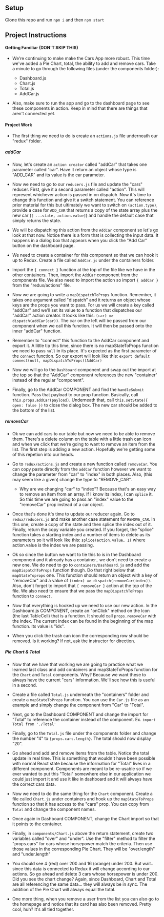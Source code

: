 ## Setup

Clone this repo and run `npm i` and then `npm start`

## Project Instructions

#### Getting Familiar (DON'T SKIP THIS)

* We're continuing to make make the Cars App more robust. This time we've added a Pie Chart, total, the ability to add and remove cars. Take a minute to go through the following files (under the components folder):
    * Dashboard.js
    * Chart.js
    * Total.js
    * AddCar.js

* Also, make sure to run the app and go to the dashboard page to see these components in action. Keep in mind that there are things that aren't connected yet. 

#### Project Work

* The first thing we need to do is create an `actions.js` file underneath our "redux" folder.

##### addCar

* Now, let's create an `action creator` called "addCar" that takes one parameter called "car". Have it return an object whose type is "ADD_CAR" and its value is the car parameter.

* Now we need to go to our `reducers.js` file and update the "cars" reducer. First, give it a second parameter called "action". This will represent whichever action is passed in on dispatch. Now it's time to change this function and give it a switch statement. You can reference prior material for this but ultimately we want to switch on `(action.type)`, provide a case for `ADD_CAR` that returns a copy of the state array plus the new car (`[ ...state, action.value]`) and handle the default case that simply returns the state.

* We will be dispatching this action from the `AddCar` component so let's go look at that now. Notice there is a form that is collecting the input data. It happens in a dialog box that appears when you click the "Add Car" button on the dashboard page.

* We need to create a container for this component so that we can hook it up to Redux. Create a file called `AddCar.js` under the containers folder.

* Import the `{ connect }` function at the top of the file like we have in the other containers. Then, import the `AddCar` component from the components file. We also need to import the action so import `{ addCar }` from the "redux/actions" file.

* Now we are going to write a `mapDispatchToProps` function. Remember, it takes one argument called "dispatch" and it returns an object whose keys are the props you want to pass. For us we will create a key called "addCar" and we'll set its value to a function that dispatches our "addCar" action creator. It looks like this: `(car) => dispatch(addCar(car))`. The car on the left will be passed from our component when we call this function. It will then be passed onto the inner "addCar" function.

* Remember to "connect" this function to the AddCar component and export it. A little tip this time, since there is no mapStateToProps function we need to pass `null` in its place. It's expected as the first parameter of the `connect` function. So our export will look like this: `export default connect(null, mapDispatchToProps)(AddCar)`

* Now we will go to the `Dashboard` component and swap out the import at the top so that the "AddCar" component references the new "container" instead of the regular "component".

* Finally, go to the AddCar COMPONENT and find the `handleSubmit` function. Pass that payload to our prop function. Basically, call `this.props.addCar(payload)`. Underneath that, call `this.setState({ open: false })` to close the dialog box. The new car should be added to the bottom of the list.

##### removeCar

* Ok we can add cars to our table but now we need to be able to remove them. There's a delete column on the table with a little trash can icon and when we click that we're going to want to remove an item from the list. The first step is adding a new action. Hopefully we're getting some of this repetion into our heads. 

* Go to `redux/actions.js` and create a new function called `removeCar`. You can copy paste directly from the `addCar` function however we want to change the parameter from "car" to "index" in both places. Also, (this may seem like a given) change the type to "REMOVE_CAR".
    * Why are we changing "car" to "index"? Because that's an easy way to remove an item from an array. If I know its index, I can `splice` it. So this time we are going to pass an "index" value to the "removeCar" prop instead of a car object.

* Once that's done it's time to update our reducer again. Go to `redux/reducers.js` and make another case statement for `REMOVE_CAR`. In this one, create a copy of the state and then splice the index out of it. Finally, return the copy variable you created. If you forget, the "splice" function takes a starting index and a number of items to delete as its parameters so it will look like this: `splice(action.value, 1)` where action.value is the index we are passing.

* Ok so since the button we want to tie this to is in the Dashboard component and it already has a container.. we don't need to create a new one. We do need to go to `containers/Dashboard.js` and add the `mapDispatchToProps` function though. Do that right below that `mapStateToprops` one. This function should return an object with a key of "removeCar" and a value of `(index) => dispatch(removeCar(index))`. Also, don't forget to import that `{ removeCar }` action at the top of the file. We also need to ensure that we pass the `mapDispatchToProps` function to `connect`.

* Now that everything is hooked up we need to use our new action. In the Dashboard.js COMPONENT, create an "onClick" method on the Icon (the last TableCell) that is a function. It should call `props.removeCar` with the index. The current index can be found in the beginning of the map function. Its value is "idx".

* When you click the trash can icon the corresponding row should be removed. Is it working? If not, ask the instructor for direction.

##### Pie Chart & Total

* Now that we have that working we are going to practice what we learned last class and add containers and mapStateToProps function for the `Chart` and `Total` components. Why? Because we want these to always have the current "cars" information. We'll see how this is useful in a second.

* Create a file called `Total.js` underneath the "containers" folder and create a `mapStateToProps` function. You can use the `Car.js` file as an example and simply change the component from "Car" to "Total".

* Next, go to the Dashboard COMPONENT and change the import for "Total" to reference the container instead of the component. Ex. `import Total from './Total'`

* Finally, go to the `Total.js` file under the components folder and change the number "4" to `{props.cars.length}`. The total should now display "20".

* Go ahead and add and remove items from the table. Notice the total update in real time. This is something that wouldn't have been possible with normal React state because the information for "Total" lives in a different component. Components are meant to be re-usable so if we ever wanted to put this "Total" somewhere else in our application we could just import it and use it like in dashboard and it will always have the correct cars data.

* Now we need to do the same thing for the `Chart` component. Create a file called `Chart.js` under containers and hook up the `mapStateToProps` function so that it has access to the "cars" prop. You can copy from `Total` and change the component names.

* Once again in Dashboard COMPONENT, change the Chart import so that it points to the container.

* Finally, in `components/Chart.js` above the return statement, create two variables called "over" and "under". Use the "filter" method to filter the "props.cars" for cars whose horsepower match the criteria. Then use those values in the corresponding Pie Chart. They will be "over.length" and "under.length"

* You should see 4 (red) over 200 and 16 (orange) under 200. But wait.. since this data is connected to Redux it will change according to our actions. So go ahead and delete 3 cars whose horsepower is under 200. Did you see the chart change? Again, since Dashboard, Chart and Total are all referencing the same data... they will always be in sync. The addition of the Pie Chart will always equal the total.

* One more thing, when you remove a user from the list you can also go to the homepage and notice that its card has also been removed. Pretty cool, huh? It's all tied together.